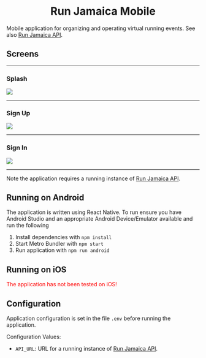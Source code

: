 <center><h1>Run Jamaica Mobile</h1></center>

Mobile application for organizing and operating virtual running events. See also [Run Jamaica API](https://github.com/smithtal/RunJamaicaAPI).

## Screens

<hr />

### Splash

<img src="./documentation/splash.png"/>
<hr />

### Sign Up

<img src="./documentation/signup.png"/>

<hr />

### Sign In

<img src="./documentation/signin.png"/>

<hr />

Note the application requires a running instance of [Run Jamaica API](https://github.com/smithtal/RunJamaicaAPI).

## Running on Android

The application is written using React Native. To run ensure you have Android Studio and an appropriate Android Device/Emulator available and run the following

<ol>
    <li>Install dependencies with <code>npm install</code></li>
    <li>Start Metro Bundler with <code>npm start</code></li>
    <li>Run application with <code>npm run android</code></li>
</ol>

## Running on iOS

<span style="color:red">The application has not been tested on iOS!</span>

## Configuration

Application configuration is set in the file `.env` before running the application.

Configuration Values:

<ul>
    <li><code>API_URL</code>: URL for a running instance of <a href="https://github.com/smithtal/RunJamaicaAPI">Run Jamaica API</a>.</li>
</ul>
